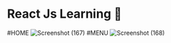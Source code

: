 # React Js Learning 🚀
#HOME
![Screenshot (167)](https://github.com/Kunalraj270/Learning-React/assets/96771967/bdf6c92d-d31f-4828-a5a9-23149475024f)
#MENU
![Screenshot (168)](https://github.com/Kunalraj270/Learning-React/assets/96771967/0977480d-980b-4b09-afdb-6717932aa1a2)

